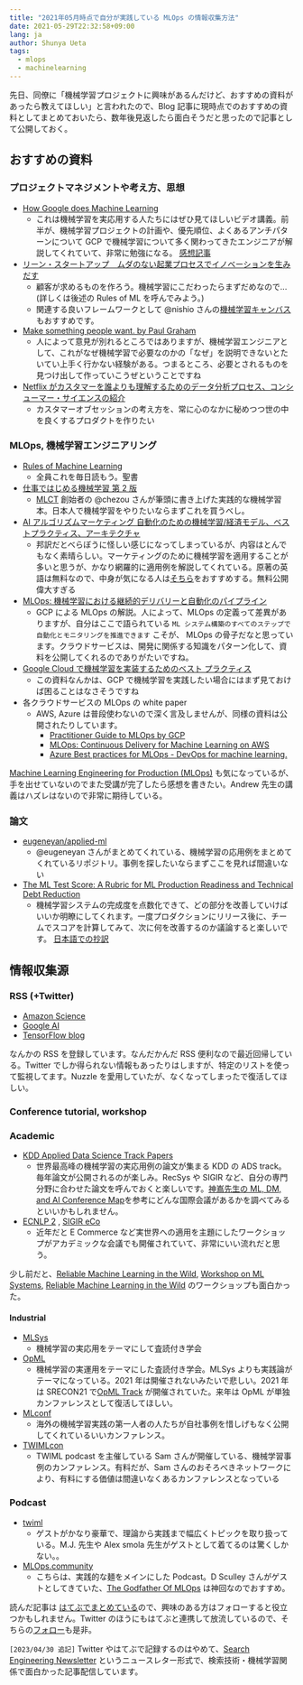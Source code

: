 ```yaml
---
title: "2021年05月時点で自分が実践している MLOps の情報収集方法"
date: 2021-05-29T22:32:58+09:00
lang: ja
author: Shunya Ueta
tags:
  - mlops
  - machinelearning
---
```


先日、同僚に「機械学習プロジェクトに興味があるんだけど、おすすめの資料があったら教えてほしい」と言われたので、Blog 記事に現時点でのおすすめの資料としてまとめておいたら、数年後見返したら面白そうだと思ったので記事として公開しておく。

## おすすめの資料

### プロジェクトマネジメントや考え方、思想

- [How Google does Machine Learning](https://www.coursera.org/learn/google-machine-learning)
  - これは機械学習を実応用する人たちにはぜひ見てほしいビデオ講義。前半が、機械学習プロジェクトの計画や、優先順位、よくあるアンチパターンについて GCP で機械学習について多く関わってきたエンジニアが解説してくれていて、非常に勉強になる。 [感想記事](https://shunyaueta.com/posts/2020-04-18/)
- [リーン・スタートアップ　ムダのない起業プロセスでイノベーションを生みだす](https://amzn.to/3yJru2u)
  - 顧客が求めるものを作ろう。機械学習にこだわったらまずだめなので... (詳しくは後述の Rules of ML を呼んでみよう。)
  - 関連する良いフレームワークとして @nishio さんの[機械学習キャンバス](https://www.slideshare.net/nishio/01-68382174) もおすすめです。
- [Make something people want. by Paul Graham](http://www.paulgraham.com/good.html)
  - 人によって意見が別れるところではありますが、機械学習エンジニアとして、これがなぜ機械学習で必要なのかの「なぜ」を説明できないとたいてい上手く行かない経験がある。つまるところ、必要とされるものを見つけ出して作っていこうぜということですね
- [Netflix がカスタマーを誰よりも理解するためのデータ分析プロセス、コンシューマー・サイエンスの紹介](https://qiita.com/KanNishida/items/12f9ae0cee98fd54b0bb)
  - カスタマーオブセッションの考え方を、常に心のなかに秘めつつ世の中を良くするプロダクトを作りたい

### MLOps, 機械学習エンジニアリング

- [Rules of Machine Learning](https://developers.google.com/machine-learning/guides/rules-of-ml)
  - 全員これを毎日読もう。聖書
- [仕事ではじめる機械学習 第 2 版](https://amzn.to/3yMQhCY)
  - [MLCT](https://mlct.connpass.com/) 創始者の @chezou さんが筆頭に書き上げた実践的な機械学習本。日本人で機械学習をやりたいならまずこれを買うべし。
- [AI アルゴリズムマーケティング 自動化のための機械学習/経済モデル、ベス トプラクティス、アーキテクチャ](https://amzn.to/3wNgYpj)
  - 邦訳だとべらぼうに怪しい感じになってしまっているが、内容はとんでもなく素晴らしい。マーケティングのために機械学習を適用することが多いと思うが、かなり網羅的に適用例を解説してくれている。原著の英語は無料なので、中身が気になる人は[そちら](https://algorithmic-marketing.online/)をおすすめする。無料公開偉大すぎる
- [MLOps: 機械学習における継続的デリバリーと自動化のパイプライン](https://cloud.google.com/architecture/mlops-continuous-delivery-and-automation-pipelines-in-machine-learning)
  - GCP による MLOps の解説。人によって、MLOps の定義って差異がありますが、自分はここで語られている `ML システム構築のすべてのステップで自動化とモニタリングを推進できます` こそが、 MLOps の骨子だなと思っています。クラウドサービスは、開発に関係する知識をパターン化して、資料を公開してくれるのでありがたいですね。
- [Google Cloud で機械学習を実装するためのベスト プラクティス](https://cloud.google.com/architecture/ml-on-gcp-best-practices?hl=ja)
  - この資料なんかは、GCP で機械学習を実践したい場合にはまず見ておけば困ることはなさそうですね
- 各クラウドサービスの MLOps の white paper
  - AWS, Azure は普段使わないので深く言及しませんが、同様の資料は公開されたりしています。
    - [Practitioner Guide to MLOps by GCP](https://cloud.google.com/resources/mlops-whitepaper?hl=ja)
    - [MLOps: Continuous Delivery for Machine Learning on AWS](https://d1.awsstatic.com/whitepapers/mlops-continuous-delivery-machine-learning-on-aws.pdf)
    - [Azure Best practices for MLOps - DevOps for machine learning.](https://azure.microsoft.com/en-us/resources/mlops-infographic/)

[Machine Learning Engineering for Production (MLOps)](https://www.coursera.org/specializations/machine-learning-engineering-for-production-mlops) も気になっているが、手を出せていないのでまた受講が完了したら感想を書きたい。Andrew 先生の講義はハズレはないので非常に期待している。

### 論文

- [eugeneyan/applied-ml](https://github.com/eugeneyan/applied-ml)
  - @eugeneyan さんがまとめてくれている、機械学習の応用例をまとめてくれているリポジトリ。事例を探したいならまずここを見れば間違いない
- [The ML Test Score: A Rubric for ML Production Readiness and Technical Debt Reduction](https://research.google/pubs/pub46555/)
  - 機械学習システムの完成度を点数化できて、どの部分を改善していけばいいか明瞭にしてくれます。一度プロダクションにリリース後に、チームでスコアを計算してみて、次に何を改善するのか議論すると楽しいです。 [日本語での抄訳](https://shunyaueta.com/posts/2020-04-25/)

## 情報収集源

### RSS (+Twitter)

- [Amazon Science](https://www.amazon.science/)
- [Google AI](https://ai.google/)
- [TensorFlow blog](https://blog.tensorflow.org/)

なんかの RSS を登録しています。なんだかんだ RSS 便利なので最近回帰している。Twitter でしか得られない情報もあったりはしますが、特定のリストを使って監視してます。Nuzzle を愛用していたが、なくなってしまったで復活してほしい。

### Conference tutorial, workshop

### Academic

- [KDD Applied Data Science Track Papers](https://kdd.org/kdd2021/calls/view/call-for-applied-data-science-track-papers)
  - 世界最高峰の機械学習の実応用例の論文が集まる KDD の ADS track。毎年論文が公開されるのが楽しみ。RecSys や SIGIR など、自分の専門分野に合わせた論文を呼んでおくと楽しいです。[神嶌先生の ML, DM, and AI Conference Map](https://www.kamishima.net/archive/MLDMAImap.pdf)を参考にどんな国際会議があるかを調べてみるといいかもしれません。
- [ECNLP 2](https://sites.google.com/view/ecnlp/www-2020) , [SIGIR eCo](https://sigir-ecom.github.io/)
  - 近年だと E Commerce など実世界への適用を主題にしたワークショップがアカデミックな会議でも開催されていて、非常にいい流れだと思う。

少し前だと、[Reliable Machine Learning in the Wild](https://sites.google.com/site/wildml2017icml/), [Workshop on ML Systems](http://learningsys.org/nips17/acceptedpapers.html), [Reliable Machine Learning in the Wild](https://sites.google.com/site/wildml2016nips/) のワークショップも面白かった。

#### Industrial

- [MLSys](https://mlsys.org/)
  - 機械学習の実応用をテーマにして査読付き学会
- [OpML](https://www.usenix.org/conference/opml20)
  - 機械学習の実運用をテーマにした査読付き学会。MLSys よりも実践論がテーマになっている。2021 年は開催されないみたいで悲しい。2021 年は SRECON21 で[OpML Track](https://www.usenix.org/conference/srecon21/call-for-participation) が開催されていた。来年は OpML が単独カンファレンスとして復活してほしい。
- [MLconf](https://mlconf.com/)
  - 海外の機械学習実践の第一人者の人たちが自社事例を惜しげもなく公開してくれているいいカンファレンス。
- [TWIMLcon](https://twimlcon.com/)
  - TWIML podcast を主催している Sam さんが開催している、機械学習事例のカンファレンス。有料だが、Sam さんのおそろべきネットワークにより、有料にする価値は間違いなくあるカンファレンスとなっている

### Podcast

- [twiml](https://twimlai.com/)
  - ゲストがかなり豪華で、理論から実践まで幅広くトピックを取り扱っている。M.J. 先生や Alex smola 先生がゲストとして着てるのは驚くしかない。。
- [MLOps.community](https://anchor.fm/mlops/)
  - こちらは、実践的な麺をメインにした Podcast。D Sculley さんがゲストとしてきていた、[The Godfather Of MLOps](https://anchor.fm/mlops/episodes/The-Godfather-Of-MLOps--D-Scully--MLOps-Coffee-Sessions-32-eskt3q) は神回なのでおすすめ。

読んだ記事は [はてぶでまとめている](https://b.hatena.ne.jp/hurutoriya/AppliedML/)ので、興味のある方はフォローすると役立つかもしれません。Twitter のほうにもはてぶと連携して放流しているので、そちらの[フォロー](https://twitter.com/hurutoriya)も是非。

`[2023/04/30 追記]` Twitter やはてぶで記録するのはやめて、[Search Engineering Newsletter](https://searchengineeringnewsletter.substack.com/) というニュースレター形式で、検索技術・機械学習関係で面白かった記事配信しています。
